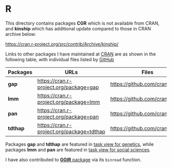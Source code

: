 # R

This directory contains packages **CGR** which is not available from CRAN, and **kinship** which has additional update compared to those in CRAN archive below:

https://cran.r-project.org/src/contrib/Archive/kinship/

Links to other packages I have maintained at [CRAN](http://cran.r-project.org) are as shown in the following table, with individual files listed by [GitHub](https://github.com/cran)

**Packages** | URLs | Files
--------|---------------------------------------------|----------------------------
**gap** | https://cran.r-project.org/package=gap      | https://github.com/cran/gap
**lmm** | https://cran.r-project.org/package=lmm      | https://github.com/cran/lmm
**pan** | https://cran.r-project.org/package=pan      | https://github.com/cran/pan
**tdthap**  | https://cran.r-project.org/package=tdthap | https://github.com/cran/tdthap

Packages **gap** and **tdthap** are featured in [task view for genetics](https://cran.r-project.org/web/views/Genetics.html), while packages **lmm** and **pan** are featured in [task view for social sciences](https://cran.r-project.org/web/views/SocialSciences.html).
 
I have also contributed to [**GGIR** package](https://cran.r-project.org/package=GGIR) via its `binread` function.
